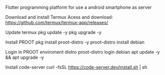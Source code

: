 Flutter programming platform for use a android smartphone as server

Download and install Termux
Acess and download: https://github.com/termux/termux-app/releases/

Update termux
pkg update -y
pkg upgrade -y

Install PROOT
pkg install proot-distro -y
proot-distro install debian

Login in PROOT enviroment distro
proot-distro login debian
apt update -y && apt upgrade -y

Install code-server
curl -fsSL https://code-server.dev/install.sh | sh




